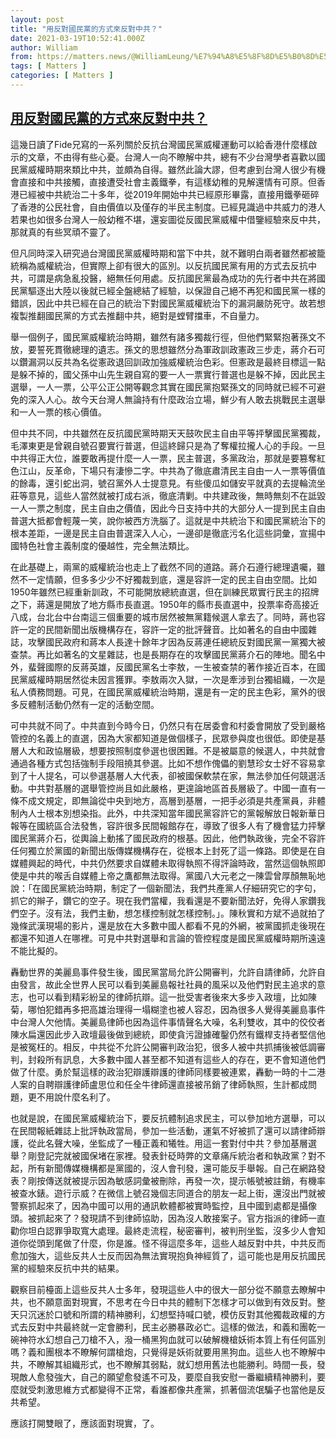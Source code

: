 ```yaml
---
layout: post
title: "用反對國民黨的方式來反對中共？"
date: 2021-03-19T10:52:41.000Z
author: William
from: https://matters.news/@WilliamLeung/%E7%94%A8%E5%8F%8D%E5%B0%8D%E5%9C%8B%E6%B0%91%E9%BB%A8%E7%9A%84%E6%96%B9%E5%BC%8F%E4%BE%86%E5%8F%8D%E5%B0%8D%E4%B8%AD%E5%85%B1-bafyreigzthznenzxlelezlg4gvn2zcbub7bvfjn7amws3nk6x6ucrmr3v4
tags: [ Matters ]
categories: [ Matters ]
---
```

<!--1616151161000-->
[用反對國民黨的方式來反對中共？](https://matters.news/@WilliamLeung/%E7%94%A8%E5%8F%8D%E5%B0%8D%E5%9C%8B%E6%B0%91%E9%BB%A8%E7%9A%84%E6%96%B9%E5%BC%8F%E4%BE%86%E5%8F%8D%E5%B0%8D%E4%B8%AD%E5%85%B1-bafyreigzthznenzxlelezlg4gvn2zcbub7bvfjn7amws3nk6x6ucrmr3v4)
------

<div>
<p>這幾日讀了Fide兄寫的一系列關於反抗台灣國民黨威權運動可以給香港什麼樣啟示的文章，不由得有些心憂。台灣人一向不瞭解中共，總有不少台灣學者喜歡以國民黨威權時期來類比中共，並頗為自得。雖然此論大謬，但考慮到台灣人很少有機會直接和中共接觸，直接遭受社會主義鐵拳，有這樣幼稚的見解還情有可原。但香港已經被中共統治二十多年，從2019年開始中共已經原形畢露，直接用鐵拳砸碎了香港的公民社會，自由價值以及僅存的半民主制度。已經見識過中共威力的港人若果也如很多台灣人一般幼稚不堪，還妄圖從反國民黨威權中借鑒經驗來反中共，那就真的有些冥頑不靈了。</p><p>但凡同時深入研究過台灣國民黨威權時期和當下中共，就不難明白兩者雖然都被籠統稱為威權統治，但實際上卻有很大的區別。以反抗國民黨有用的方式去反抗中共，可謂是病急亂投醫，絕無任何用處。反抗國民黨最為成功的先行者中共在將國民黨驅逐出大陸以後就已經全盤總結了經驗，以保證自己絕不再犯和國民黨一樣的錯誤，因此中共已經在自己的統治下對國民黨威權統治下的漏洞嚴防死守。故若想複製推翻國民黨的方式去推翻中共，絕對是螳臂擋車，不自量力。</p><p>舉一個例子，國民黨威權統治時期，雖然有諸多獨裁行徑，但他們緊緊抱著孫文不放，要誓死貫徹總理的遺志。孫文的思想雖然分為軍政訓政憲政三步走，蔣介石可以鑽漏洞以反共為名從憲政退回訓政加強威權統治色彩。但憲政是最終目標這一點是躲不掉的，國父孫中山先生親自寫的要一人一票實行普選也是躲不掉，因此民主選舉，一人一票，公平公正公開等觀念其實在國民黨抱緊孫文的同時就已經不可避免的深入人心。故今天台灣人無論持有什麼政治立場，鮮少有人敢去挑戰民主選舉和一人一票的核心價值。</p><p>但中共不同，中共雖然在反抗國民黨時期天天鼓吹民主自由平等抨擊國民黨獨裁，毛澤東更是曾親自號召要實行普選，但這終歸只是為了奪權拉攏人心的手段。一旦中共得正大位，誰要敢再提什麼一人一票，民主普選，多黨政治，那就是要篡奪紅色江山，反革命，下場只有淒慘二字。中共為了徹底肅清民主自由一人一票等價值的餘毒，還引蛇出洞，號召黨外人士提意見。有些傻瓜如儲安平就真的去提輪流坐莊等意見，這些人當然就被打成右派，徹底清剿。中共建政後，無時無刻不在詆毀一人一票之制度，民主自由之價值，因此今日支持中共的大部分人一提到民主自由普選大抵都會輕蔑一笑，說你被西方洗腦了。這就是中共統治下和國民黨統治下的根本差距，一邊是民主自由普選深入人心，一邊卻是徹底污名化這些詞彙，宣揚中國特色社會主義制度的優越性，完全無法類比。 </p><p>在此基礎上，兩黨的威權統治也走上了截然不同的道路。蔣介石遵行總理遺囑，雖然不一定情願，但多多少少不好獨裁到底，還是容許一定的民主自由空間。比如1950年雖然已經重新訓政，不可能開放總統直選，但在訓練民眾實行民主的招牌之下，蔣還是開放了地方縣市長直選。1950年的縣市長直選中，投票率奇高接近八成，台北台中台南這三個重要的城市居然被無黨籍候選人拿去了。同時，蔣也容許一定的民間新聞出版機構存在，容許一定的批評聲音。比如著名的自由中國雜誌，攻擊國民政府和蔣本人長達十餘年才因為反蔣連任總統反對國民黨一黨獨大被查禁。再比如著名的文星雜誌，也是長期存在的攻擊國民黨蔣介石的陣地。聞名中外，蜚聲國際的反蔣英雄，反國民黨名士李敖，一生被查禁的著作接近百本，在國民黨威權時期居然從未因言獲罪。李敖兩次入獄，一次是牽涉到台獨組織，一次是私人債務問題。可見，在國民黨威權統治時期，還是有一定的民主色彩，黨外的很多反體制活動仍然有一定的活動空間。 </p><p>可中共就不同了。中共直到今時今日，仍然只有在居委會和村委會開放了受到嚴格管控的名義上的直選，因為大家都知道是做個樣子，民眾參與度也很低。即使是基層人大和政協層級，想要按照制度參選也很困難。不是被屬意的候選人，中共就會通過各種方式包括強制手段阻撓其參選。比如不想作傀儡的劉慧珍女士好不容易拿到了十人提名，可以參選基層人大代表，卻被國保軟禁在家，無法參加任何競選活動。中共對基層的選舉管控尚且如此嚴格，更遑論地區首長層級了。中國一直有一條不成文規定，即無論從中央到地方，高層到基層，一把手必須是共產黨員，非體制內人士根本別想染指。此外，中共深知當年國民黨容許它的黨報解放日報新華日報等在國統區合法發售，容許很多民間報館存在，導致了很多人有了機會猛力抨擊國民黨蔣介石，從輿論上動搖了國民政府的根基。因此，他們執政後，完全不容許任何獨立於黨國的新聞出版傳媒機構存在，從根本上封死了這一條路。即使是在自媒體興起的時代，中共仍然要求自媒體未取得執照不得評論時政，當然這個執照即使是中共的喉舌自媒體上帝之鷹都無法取得。黨國八大元老之一陳雲曾厚顏無恥地說：「在國民黨統治時期，制定了一個新聞法，我們共產黨人仔細研究它的字句，抓它的辮子，鑽它的空子。現在我們當權，我看還是不要新聞法好，免得人家鑽我們空子。沒有法，我們主動，想怎樣控制就怎樣控制。」。陳秋實和方斌不過就拍了幾條武漢現場的影片，還是放在大多數中國人都看不見的外網，被黨國抓走後現在都還不知道人在哪裡。可見中共對選舉和言論的管控程度是國民黨威權時期所遠遠不能比擬的。 </p><p>轟動世界的美麗島事件發生後，國民黨當局允許公開審判，允許自請律師，允許自由發言，故此全世界人民可以看到美麗島報社社員的風采以及他們對民主追求的意志，也可以看到精彩紛呈的律師抗辯。這一批受害者後來大多步入政壇，比如陳菊，哪怕犯錯再多把高雄治理得一塌糊塗也被人容忍，因為很多人覺得美麗島事件中台灣人欠他情。美麗島律師也因為這件事情聲名大噪，名利雙收，其中的佼佼者陳水扁還因此步入政壇最後做到總統，即使貪污證據確鑿仍然有鐵桿支持者堅信他是被冤枉的。相反，中共從不允許公開審判政治犯，很多人被中共抓捕後被低調審判，封殺所有訊息，大多數中國人甚至都不知道有這些人的存在，更不會知道他們做了什麼。勇於幫這樣的政治犯辯護辯護的律師同樣要被連累，轟動一時的十二港人案的自聘辯護律師盧思位和任全牛律師還直接被吊銷了律師執照，生計都成問題，更不用說什麼名利了。 </p><p>也就是說，在國民黨威權統治下，要反抗體制追求民主，可以參加地方選舉，可以在民間報紙雜誌上批評執政當局，參加一些活動，運氣不好被抓了還可以請律師辯護，從此名聲大噪，坐監成了一種正義和犧牲。用這一套對付中共？參加基層選舉？剛登記完就被國保堵在家裡。發表針砭時弊的文章痛斥統治者和執政黨？對不起，所有新聞傳媒機構都是黨國的，沒人會刊發，還可能反手舉報。自己在網路發表？剛按傳送就被提示因為敏感詞彙被刪除，再發一次，提示帳號被註銷，有機率被查水錶。遊行示威？在微信上號召幾個志同道合的朋友一起上街，還沒出門就被警察抓起來了，因為中國可以用的通訊軟體都被實時監控，且中國到處都是攝像頭。被抓起來了？發現請不到律師協助，因為沒人敢接案子。官方指派的律師一直勸你坦白認罪爭取寬大處理。最終走流程，秘密審判，被判刑坐監，沒多少人會知道你從頭到尾做了什麼，你是誰。怪不得這麼多年，這些人越反對中共，中共反而愈加強大，這些反共人士反而因為無法實現抱負神經質了，這可能也是用反抗國民黨的經驗來反抗中共的結果。 </p><p>觀察目前檯面上這些反共人士多年，發現這些人中的很大一部分從不願意去瞭解中共，也不願意面對現實，不思考在今日中共的體制下怎樣才可以做到有效反對。整天只沉迷於口號和所謂的精神勝利，幻想堅持喊口號，模仿反對其他獨裁政權的方式去反對中共最終就一定會勝利，民主必勝暴政必亡。這樣的做法，和義和團乾一碗神符水幻想自己刀槍不入，潑一桶黑狗血就可以破解機槍妖術本質上有任何區別嗎？義和團根本不瞭解何謂槍炮，只覺得是妖術就要用黑狗血。這些人也不瞭解中共，不瞭解其組織形式，也不瞭解其弱點，就幻想用舊法也能勝利。時間一長，發現敵人愈發強大，自己的願望愈發遙不可及，要麼自我安慰一番繼續精神勝利，要麼就受刺激思維方式都變得不正常，看誰都像共產黨，抓著個流氓騙子也當他是反共希望。 </p><p>應該打開雙眼了，應該面對現實，了。</p>
</div>
